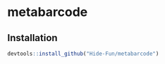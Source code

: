 
<!-- README.md is generated from README.Rmd. Please edit that file -->

# metabarcode

## Installation
``` r
devtools::install_github("Hide-Fun/metabarcode")
```
